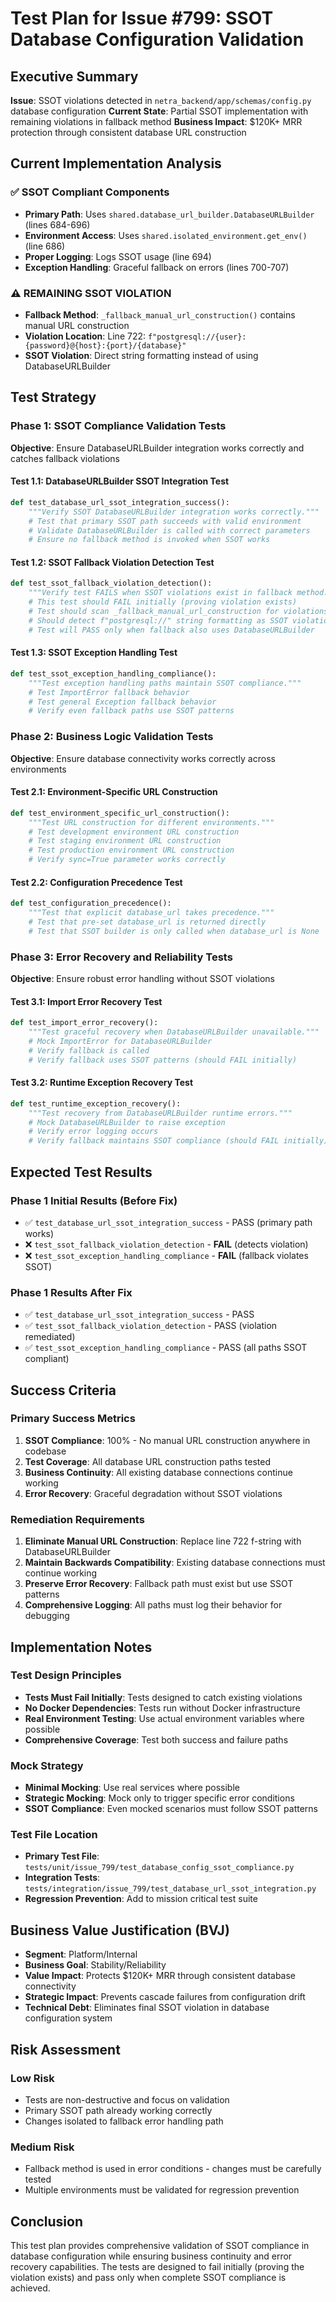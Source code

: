 # Test Plan for Issue #799: SSOT Database Configuration Validation

## Executive Summary

**Issue**: SSOT violations detected in `netra_backend/app/schemas/config.py` database configuration
**Current State**: Partial SSOT implementation with remaining violations in fallback method
**Business Impact**: $120K+ MRR protection through consistent database URL construction

## Current Implementation Analysis

### ✅ SSOT Compliant Components
- **Primary Path**: Uses `shared.database_url_builder.DatabaseURLBuilder` (lines 684-696)
- **Environment Access**: Uses `shared.isolated_environment.get_env()` (line 686)
- **Proper Logging**: Logs SSOT usage (line 694)
- **Exception Handling**: Graceful fallback on errors (lines 700-707)

### ⚠️ REMAINING SSOT VIOLATION
- **Fallback Method**: `_fallback_manual_url_construction()` contains manual URL construction
- **Violation Location**: Line 722: `f"postgresql://{user}:{password}@{host}:{port}/{database}"`
- **SSOT Violation**: Direct string formatting instead of using DatabaseURLBuilder

## Test Strategy

### Phase 1: SSOT Compliance Validation Tests
**Objective**: Ensure DatabaseURLBuilder integration works correctly and catches fallback violations

#### Test 1.1: DatabaseURLBuilder SSOT Integration Test
```python
def test_database_url_ssot_integration_success():
    """Verify SSOT DatabaseURLBuilder integration works correctly."""
    # Test that primary SSOT path succeeds with valid environment
    # Validate DatabaseURLBuilder is called with correct parameters
    # Ensure no fallback method is invoked when SSOT works
```

#### Test 1.2: SSOT Fallback Violation Detection Test
```python  
def test_ssot_fallback_violation_detection():
    """Verify test FAILS when SSOT violations exist in fallback method."""
    # This test should FAIL initially (proving violation exists)
    # Test should scan _fallback_manual_url_construction for violations
    # Should detect f"postgresql://" string formatting as SSOT violation
    # Test will PASS only when fallback also uses DatabaseURLBuilder
```

#### Test 1.3: SSOT Exception Handling Test  
```python
def test_ssot_exception_handling_compliance():
    """Test exception handling paths maintain SSOT compliance."""
    # Test ImportError fallback behavior
    # Test general Exception fallback behavior  
    # Verify even fallback paths use SSOT patterns
```

### Phase 2: Business Logic Validation Tests
**Objective**: Ensure database connectivity works correctly across environments

#### Test 2.1: Environment-Specific URL Construction
```python
def test_environment_specific_url_construction():
    """Test URL construction for different environments."""
    # Test development environment URL construction
    # Test staging environment URL construction  
    # Test production environment URL construction
    # Verify sync=True parameter works correctly
```

#### Test 2.2: Configuration Precedence Test
```python
def test_configuration_precedence():
    """Test that explicit database_url takes precedence."""
    # Test that pre-set database_url is returned directly
    # Test that SSOT builder is only called when database_url is None
```

### Phase 3: Error Recovery and Reliability Tests  
**Objective**: Ensure robust error handling without SSOT violations

#### Test 3.1: Import Error Recovery Test
```python
def test_import_error_recovery():
    """Test graceful recovery when DatabaseURLBuilder unavailable."""
    # Mock ImportError for DatabaseURLBuilder
    # Verify fallback is called
    # Verify fallback uses SSOT patterns (should FAIL initially)
```

#### Test 3.2: Runtime Exception Recovery Test
```python  
def test_runtime_exception_recovery():
    """Test recovery from DatabaseURLBuilder runtime errors."""
    # Mock DatabaseURLBuilder to raise exception
    # Verify error logging occurs
    # Verify fallback maintains SSOT compliance (should FAIL initially)
```

## Expected Test Results

### Phase 1 Initial Results (Before Fix)
- ✅ `test_database_url_ssot_integration_success` - PASS (primary path works)
- ❌ `test_ssot_fallback_violation_detection` - **FAIL** (detects violation)  
- ❌ `test_ssot_exception_handling_compliance` - **FAIL** (fallback violates SSOT)

### Phase 1 Results After Fix  
- ✅ `test_database_url_ssot_integration_success` - PASS
- ✅ `test_ssot_fallback_violation_detection` - PASS (violation remediated)
- ✅ `test_ssot_exception_handling_compliance` - PASS (all paths SSOT compliant)

## Success Criteria

### Primary Success Metrics
1. **SSOT Compliance**: 100% - No manual URL construction anywhere in codebase
2. **Test Coverage**: All database URL construction paths tested
3. **Business Continuity**: All existing database connections continue working
4. **Error Recovery**: Graceful degradation without SSOT violations

### Remediation Requirements
1. **Eliminate Manual URL Construction**: Replace line 722 f-string with DatabaseURLBuilder
2. **Maintain Backwards Compatibility**: Existing database connections must continue working
3. **Preserve Error Recovery**: Fallback path must exist but use SSOT patterns
4. **Comprehensive Logging**: All paths must log their behavior for debugging

## Implementation Notes

### Test Design Principles
- **Tests Must Fail Initially**: Tests designed to catch existing violations
- **No Docker Dependencies**: Tests run without Docker infrastructure  
- **Real Environment Testing**: Use actual environment variables where possible
- **Comprehensive Coverage**: Test both success and failure paths

### Mock Strategy
- **Minimal Mocking**: Use real services where possible
- **Strategic Mocking**: Mock only to trigger specific error conditions
- **SSOT Compliance**: Even mocked scenarios must follow SSOT patterns

### Test File Location
- **Primary Test File**: `tests/unit/issue_799/test_database_config_ssot_compliance.py`
- **Integration Tests**: `tests/integration/issue_799/test_database_url_ssot_integration.py`
- **Regression Prevention**: Add to mission critical test suite

## Business Value Justification (BVJ)

- **Segment**: Platform/Internal
- **Business Goal**: Stability/Reliability  
- **Value Impact**: Protects $120K+ MRR through consistent database connectivity
- **Strategic Impact**: Prevents cascade failures from configuration drift
- **Technical Debt**: Eliminates final SSOT violation in database configuration system

## Risk Assessment

### Low Risk
- Tests are non-destructive and focus on validation
- Primary SSOT path already working correctly
- Changes isolated to fallback error handling path

### Medium Risk  
- Fallback method is used in error conditions - changes must be carefully tested
- Multiple environments must be validated for regression prevention

## Conclusion

This test plan provides comprehensive validation of SSOT compliance in database configuration while ensuring business continuity and error recovery capabilities. The tests are designed to fail initially (proving the violation exists) and pass only when complete SSOT compliance is achieved.